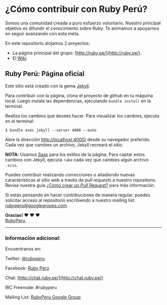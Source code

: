 # ¿Cómo contribuir con Ruby Perú?

Somos una comunidad creada a puro esfuerzo voluntario. Nuestro principal
objetivo es difundir el conocimiento sobre Ruby. Te animamos a apoyarnos
en seguir avanzando con esta meta.

En este repositorio alojamos 2 proyectos:

  * La página principal del grupo: [http://ruby.pe/](http://ruby.pe/).
  * El [Wiki](https://github.com/rubyperu/rubyperu.github.com/wiki).

## Ruby Perú: Página oficial

Este sitio está creado con la gema [Jekyll](https://github.com/mojombo/jekyll).

Para contribuir con la página, clona el proyecto de github en tu máquina local.
Luego instala las dependencias, ejecutando `bundle install` en la terminal.

Realiza los cambios que desees hacer. Para visualizar los cambios, ejecuta
en el terminal:

    $ bundle exec jekyll --server 4000 --auto

Abre la dirección <http://localhost:4000/> desde su navegador preferido. Cada
vez que cambies un archivo, Jekyll recreará el sitio.

**NOTA:** Usamos [Sass](http://sass-lang.com/) para los estilos de la página.
Para captar estos cambios con Jekyll, ejecuta `rake` cada vez que cambies
algún archivo `.scss`.

Puedes contribuir realizando correcciones o añadiendo nuevas características al
sitio web a través de _pull requests_ a nuestro repositorio. Revisa nuestra
guía [¿Cómo crear un Pull Request?](https://github.com/rubyperu/rubyperu.github.com/wiki/Pull-Requests-en-Github)
para más información.

Si estás pensando en hacer contribuciones de manera regular, puedes solicitar
acceso al repositorio escribiendo a nuestro mailing list:
<rubyperu@googlegroups.com>.

**Gracias!**
:heart: :heart: :heart: <br />
[RubyPeru](https://github.com/rubyperu).

--------------------------------------------------------------------------------

### Información adicional:

Encuentranos en:

Twitter: [@rubyperu](https://twitter.com/rubyperu)

Facebook: [Ruby Perú](https://www.facebook.com/pages/Ruby-Perú/191872640917345)

Chat: [http://chat.ruby.pe/](http://chat.ruby.pe/)

IRC Freenode: #rubyperu

Mailing List: [RubyPeru Google Group](https://groups.google.com/forum/?fromgroups#!forum/rubyperu)
